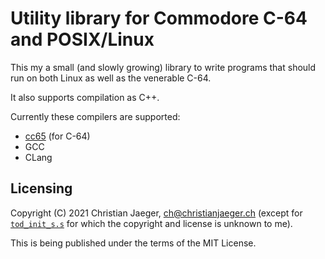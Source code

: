 # Utility library for Commodore C-64 and POSIX/Linux

This my a small (and slowly growing) library to write programs that
should run on both Linux as well as the venerable C-64.

It also supports compilation as C++.

Currently these compilers are supported:

* [cc65](https://cc65.github.io/doc/) (for C-64)
* GCC
* CLang

## Licensing

Copyright (C) 2021 Christian Jaeger, <ch@christianjaeger.ch> (except
for [`tod_init_s.s`](tod_init_s.s) for which the copyright and license
is unknown to me).

This is being published under the terms of the MIT License.
